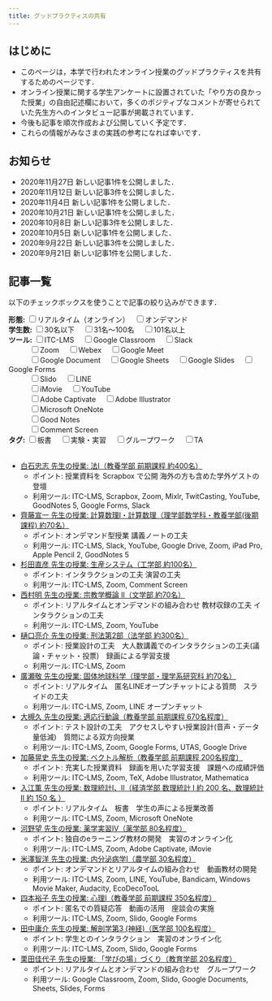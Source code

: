 ```yaml
---
title: グッドプラクティスの共有
---
```


<!--  Source codes of css and javascript were from https://www.tam-tam.co.jp/tipsnote/javascript/post14636.html. Thank you for the great codes -->

<style type="text/css">

.search-box_label {
    font-weight: bold;
}
.is-hide {
    display: none;
}

</style>

<script type="text/javascript">

var searchBox = '.search-box'; // 絞り込む項目を選択するエリア
var listItem = '.list_item';   // 絞り込み対象のアイテム
var hideClass = 'is-hide';     // 絞り込み対象外の場合に付与されるclass名

$(function() {
    // 絞り込み項目を変更した時
    $(document).on('change', searchBox + ' input', function() {
        search_filter();
    });
});

/**
 * リストの絞り込みを行う
 */
function search_filter() {
    // 非表示状態を解除
    $(listItem).removeClass(hideClass);
    for (var i = 0; i < $(searchBox).length; i++) {
        var name = $(searchBox).eq(i).find('input').attr('name');
        // 選択されている項目を取得
        var searchData = get_selected_input_items(name);
        // 選択されている項目がない、またはALLを選択している場合は飛ばす
        if(searchData.length === 0 || searchData[0] === '') {
            continue;
        }
        // リスト内の各アイテムをチェック
        for (var j = 0; j < $(listItem).length; j++) {
            // アイテムに設定している項目を取得
            var itemData = get_setting_values_in_item($(listItem).eq(j), name);
            // 絞り込み対象かどうかを調べる
            var check = array_match_check(itemData, searchData);
            if(!check) {
                $(listItem).eq(j).addClass(hideClass);
            }
        }
    }
}

/**
 * inputで選択されている値の一覧を取得する
 * @param  {String} name 対象にするinputのname属性の値
 * @return {Array}       選択されているinputのvalue属性の値
 */
function get_selected_input_items(name) {
    var searchData = [];
    $('[name=' + name + ']:checked').each(function() {
        searchData.push($(this).val());
    });
    return searchData;
}

/**
 * リスト内のアイテムに設定している値の一覧を取得する
 * @param  {Object} target 対象にするアイテムのjQueryオブジェクト
 * @param  {String} data   対象にするアイテムのdata属性の名前
 * @return {Array}         対象にするアイテムのdata属性の値
 */
function get_setting_values_in_item(target, data) {
    var itemData = target.data(data);
    if(!Array.isArray(itemData)) {
        itemData = [itemData];
    }
    return itemData;
}

/**
 * 2つの配列内で一致する文字列があるかどうかを調べる
 * @param  {Array} arr1 調べる配列1
 * @param  {Array} arr2 調べる配列2
 * @return {Boolean}    一致する値があるかどうか
 */
function array_match_check(arr1, arr2) {
    // 絞り込み対象かどうかを調べる
    var arrCheck = false;
    for (var i = 0; i < arr1.length; i++) {
        if(arr2.indexOf(arr1[i]) >= 0) {
            arrCheck = true;
            break;
        }
    }
    return arrCheck;
}

</script>

## はじめに
* このページは，本学で行われたオンライン授業のグッドプラクティスを共有するためのページです．  
* オンライン授業に関する学生アンケートに設置されていた「やり方の良かった授業」の自由記述欄において，多くのポジティブなコメントが寄せられていた先生方へのインタビュー記事が掲載されています．
* 今後も記事を順次作成および公開していく予定です．
* これらの情報がみなさまの実践の参考になれば幸いです．

## お知らせ
- 2020年11月27日 新しい記事1件を公開しました．
- 2020年11月12日 新しい記事3件を公開しました．
- 2020年11月4日 新しい記事1件を公開しました．
- 2020年10月21日 新しい記事1件を公開しました．
- 2020年10月8日 新しい記事3件を公開しました．
- 2020年10月5日 新しい記事1件を公開しました．
- 2020年9月22日 新しい記事3件を公開しました．
- 2020年9月21日 新しい記事1件を公開しました．

## 記事一覧
以下のチェックボックスを使うことで記事の絞り込みができます．<br>

<form>
    <div class="search-box">
        <span class="search-box_label">形態:</span>
        <input type="checkbox" name="format" value="realtime_online">リアルタイム（オンライン）　
        <input type="checkbox" name="format" value="ondemand">オンデマンド　
    </div>
    <div class="search-box">
        <span class="search-box_label">学生数:</span>
        <input type="checkbox" name="number" value="lt30">30名以下　
        <input type="checkbox" name="number" value="mt30-lt100">31名～100名　
        <input type="checkbox" name="number" value="mt100">101名以上　
    </div>
    <div class="search-box">
        <span class="search-box_label">ツール:</span>
        <!-- <input type="checkbox" name="tool" value="">全て -->
        <input type="checkbox" name="tool" value="itc-lms">ITC-LMS　
        <input type="checkbox" name="tool" value="google-classroom">Google Classroom　
        <input type="checkbox" name="tool" value="slack">Slack　<br>
        　　　<input type="checkbox" name="tool" value="zoom">Zoom　
        <input type="checkbox" name="tool" value="webex">Webex　
        <input type="checkbox" name="tool" value="google-meet">Google Meet　<br>
        　　　<input type="checkbox" name="tool" value="google-document">Google Document　
        <input type="checkbox" name="tool" value="google-sheets">Google Sheets　
        <input type="checkbox" name="tool" value="google-slides">Google Slides　
        <input type="checkbox" name="tool" value="google-forms">Google Forms<br>
        　　　<input type="checkbox" name="tool" value="slido">Slido　
        <input type="checkbox" name="tool" value="line">LINE　<br>
        　　　<input type="checkbox" name="tool" value="imovie">iMovie　
        <input type="checkbox" name="tool" value="youtube">YouTube　<br>
        　　　<input type="checkbox" name="tool" value="adobe-captivate">Adobe Captivate　
        <input type="checkbox" name="tool" value="a-illustrator">Adobe Illustrator　<br>
        　　　<input type="checkbox" name="tool" value="onenote">Microsoft OneNote　<br>
        　　　<input type="checkbox" name="tool" value="goodnotes">Good Notes　<br>
        　　　<input type="checkbox" name="tool" value="comment-screen">Comment Screen　<br>
    </div>
    <div class="search-box">
        <span class="search-box_label">タグ:</span>
        <input type="checkbox" name="keyword" value="hand-writing">板書　
        <input type="checkbox" name="keyword" value="experiment">実験・実習　
        <input type="checkbox" name="keyword" value="group-work">グループワーク　
        <input type="checkbox" name="keyword" value="ta">TA　
    </div>
</form> 
  
<ul class="list">  
<br>
    <li class="list_item" data-format='["realtime_online"]' data-number='mt100' data-tool='["itc-lms", "scrapbox", "zoom", "mixlr", "twitcasting", "youtube", "goodnotes", "google-forms", "slack"]' data-keyword='[]'>
        <a href="./interview/shiraishi">⽩⽯忠志 先生の授業: 法I（教養学部 前期課程 約400名）</a><br>
        <ul>
            <li>ポイント: 授業資料を Scrapbox で公開 海外の方も含めた学外ゲストの登壇</li>
            <li>利用ツール: ITC-LMS, Scrapbox, Zoom, Mixlr, TwitCasting, YouTube, GoodNotes 5, Google Forms, Slack</li>
        </ul>
    </li> 
    <li class="list_item" data-format='["ondemand"]' data-number='mt30-lt100' data-tool='["itc-lms", "slack", "youtube", "zoom", "ipad-pro", "goodnotes"]' data-keyword='[]'>
        <a href="./interview/saito">齊藤宣一 先生の授業: 計算数理I・計算数理（理学部数学科・教養学部(後期課程) 約70名）</a><br>
        <ul>
            <li>ポイント: オンデマンド型授業 講義ノートの工夫</li>
            <li>利用ツール: ITC-LMS, Slack, YouTube, Google Drive, Zoom, iPad Pro, Apple Pencil 2, GoodNotes 5</li>
        </ul>
    </li> 
    <li class="list_item" data-format='["realtime_online"]' data-number='mt100' data-tool='["itc-lms", "zoom", "comment-screen"]' data-keyword='[]'>
        <a href="./interview/sugita">杉田直彦 先生の授業: 生産システム（工学部 約100名）</a><br>
        <ul>
            <li>ポイント: インタラクションの工夫 演習の工夫</li>
            <li>利用ツール: ITC-LMS, Zoom, Comment Screen</li>
        </ul>
    </li> 
    <li class="list_item" data-format='["realtime_online", "ondemand"]' data-number='mt30-lt100' data-tool='["itc-lms", "zoom", "youtube"]' data-keyword='[]'>
        <a href="./interview/nishimura">⻄村明 先生の授業: 宗教学概論 II（⽂学部 約70名）</a><br>
        <ul>
            <li>ポイント: リアルタイムとオンデマンドの組み合わせ 教材収録の工夫 インタラクションの工夫</li>
            <li>利用ツール: ITC-LMS, Zoom, YouTube</li>
        </ul>
    </li> 
    <li class="list_item" data-format='["realtime_online"]' data-number='mt100' data-tool='["itc-lms", "zoom"]' data-keyword='["group-work"]'>
        <a href="./interview/higuchi">樋口亮介 先生の授業: 刑法第2部（法学部 約300名）</a><br>
        <ul>
            <li>ポイント: 授業設計の工夫　大人数講義でのインタラクションの工夫(議論・チャット・投票)　録画による学習支援</li>
            <li>利用ツール: ITC-LMS, Zoom</li>
        </ul>
    </li>   
    <li class="list_item" data-format='["realtime_online"]' data-number='mt30-lt100' data-tool='["itc-lms", "zoom", "line"]' data-keyword='[]'>
        <a href="./interview/hirose">廣瀬敬 先生の授業: 固体地球科学（理学部・理学系研究科 約70名）</a><br>
        <ul>
            <li>ポイント: リアルタイム　匿名LINEオープンチャットによる質問　スライドの工夫</li>
            <li>利用ツール: ITC-LMS, Zoom, LINE オープンチャット</li>
        </ul>
    </li> 
    <li class="list_item" data-format='["realtime_online"]' data-number='mt100' data-tool='["itc-lms", "zoom", "google-forms", "utas", "google-drive"]' data-keyword='["text"]'>
        <a href="./interview/ohtsuki">大槻久 先生の授業: 適応⾏動論（教養学部 前期課程 670名程度）</a><br>
        <ul>
            <li>ポイント: テスト設計の工夫　アクセスしやすい授業設計(音声・データ量低減)　質問による双方向授業</li>
            <li>利用ツール: ITC-LMS, Zoom, Google Forms, UTAS, Google Drive</li>
        </ul>
    </li>
    <li class="list_item" data-format='["realtime_online"]' data-number='mt100' data-tool='["itc-lms", "zoom", "tex", "a-illustrator:" "mathematica"]' data-keyword='["text"]'>
        <a href="./interview/kato">加藤晃史 先生の授業: ベクトル解析（教養学部 前期課程 200名程度）</a><br>
        <ul>
            <li>ポイント: 充実した授業資料　録画を用いた学習支援　課題への成績評価</li>
            <li>利用ツール: ITC-LMS, Zoom, TeX, Adobe Illustrator, Mathematica</li>
        </ul>
    </li>
    <li class="list_item" data-format='["realtime_online"]' data-number='mt100' data-tool='["itc-lms", "zoom", "onenote"]' data-keyword='["hand-writing"]'>
        <a href="./interview/irie">⼊江薫 先生の授業: 数理統計I、II（経済学部 数理統計 I 約 200 名、数理統計 II 約 150 名 ）</a><br>
        <ul>
            <li>ポイント: リアルタイム　板書　学生の声による授業改善</li>
            <li>利用ツール: ITC-LMS, Zoom, Microsoft OneNote</li>
        </ul>
    </li>
    <li class="list_item" data-format='["realtime_online"]' data-number='mt30-lt100' data-tool='["itc-lms", "zoom", "adobe-captivate", "imovie"]' data-keyword='["experiment", "ta"]'>
        <a href="./interview/kono">河野望 先生の授業: 薬学実習IV（薬学部 80名程度）</a><br>
        <ul>
            <li>ポイント: 独自のeラーニング教材の開発　実習のオンライン化</li>
            <li>利用ツール: ITC-LMS, Zoom, Adobe Captivate, iMovie</li>
        </ul>
    </li>
    <li class="list_item" data-format='["realtime_online", "ondemand"]' data-number='lt30' data-tool='["itc-lms", "zoom", "line", "youtube"]' data-keyword='[]'>
        <a href="./interview/yonezawa">米澤智洋 先生の授業: 内分泌病学Ⅰ（農学部 30名程度）</a><br>
        <ul>
            <li>ポイント: オンデマンドとリアルタイムの組み合わせ　動画教材の開発</li>
            <li>利用ツール: ITC-LMS, Zoom, LINE, YouTube, Bandicam, Windows Movie Maker, Audacity, EcoDecoTooL</li>
        </ul>
    </li>
    <li class="list_item" data-format='["realtime_online"]' data-number='mt100' data-tool='["zoom", "itc-lms", "slido", "google-forms"]' data-keyword='[]'>
        <a href="./interview/yotsumoto">四本裕子 先生の授業: 心理I（教養学部 前期課程 350名程度）</a><br>
        <ul>
            <li>ポイント: 匿名での質疑応答　動画の活用　座談会の実施</li>
            <li>利用ツール: ITC-LMS, Zoom, Slido, Google Forms</li>
        </ul>
    </li>
    <li class="list_item" data-format='["realtime_online"]' data-number='mt100' data-tool='["itc-lms", "zoom", "slido",  "google-forms"]' data-keyword='["experiment", "ta"]'>
        <a href="./interview/tanaka">田中庸介 先生の授業: 解剖学第3 (神経)（医学部 100名程度）</a><br>
        <ul>
            <li>ポイント: 学生とのインタラクション　実習のオンライン化</li>
            <li>利用ツール: ITC-LMS, Zoom, Slido, Google Forms</li>
        </ul>
    </li>
    <li class="list_item" data-format='["realtime_online", "ondemand"]' data-number='lt30' data-tool='["zoom", "slido", "google-document", "google-sheets", "google-slides", "google-forms", "google-classroom"]' data-keyword='["group-work"]'>
        <a href="./interview/kurita">栗田佳代子 先生の授業: 「学びの場」づくり（教育学部 20名程度）</a><br>
        <ul>
            <li>ポイント: リアルタイムとオンデマンドの組み合わせ　グループワーク</li>
            <li>利用ツール: Google Classroom, Zoom, Slido, Google Documents, Sheets, Slides, Forms</li>
        </ul>
    </li>

</ul>

<br>
<br>
<br>
<br>
<br>
<br>
<br>
<br>
<br>
<br>
<br>
